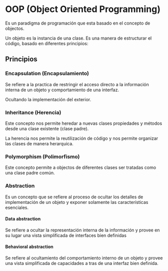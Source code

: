 # OOP (Object Oriented Programming)

Es un paradigma de programación que esta basado en el concepto de objectos.

Un objeto es la instancia de una clase.
Es una manera de estructurar el código, basado en diferentes principios:

## Principios

### Encapsulation (Encapsulamiento)

Se refiere a la practica de restringir el acceso directo a la información interna de un objeto y comportamiento de una interfaz.

Ocultando la implementación del exterior.

### Inheritance (Herencia)

Este concepto nos permite heredar a nuevas clases propiedades y métodos desde una clase existente (clase padre).

La herencia nos permite la reutilización de código y nos permite organizar las clases de manera herarquica.

### Polymorphism (Polimorfismo)

Este concepto permite a objectos de diferentes clases ser tratadas como una clase padre común.

### Abstraction

Es un concepto que se refiere al proceso de ocultar los detalles de implementación de un objeto y exponer solamente las características esenciales.

#### Data abstraction

Se refiere a ocultar la representación interna de la información y provee en su lugar una vista simplificada de interfaces bien definidas

#### Behavioral abstraction

Se refiere al ocultamiento del comportamiento interno de un objeto y provee una vista simplificada de capacidades a tras de una interfaz bien definida.
